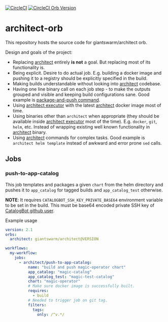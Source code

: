 [![CircleCI](https://circleci.com/gh/giantswarm/architect-orb.svg?style=shield)](https://circleci.com/gh/giantswarm/architect-orb) [![CircleCI Orb Version](https://img.shields.io/badge/endpoint.svg?url=https://badges.circleci.io/orb/giantswarm/architect)](https://circleci.com/orbs/registry/orb/giantswarm/architect)

# architect-orb

This repository hosts the source code for giantswarm/architect orb.

Design and goals of the project:

- Replacing [architect][architect] entirely **is not** a goal. But replacing most of its functionality is.
- Being explicit. Desire to do actual job. E.g. building a docker image and pushing it to a registry should be explicitly specified in the build.
- Making builds understandable without looking into [architect][architect] codebase.
- Having one line binary call on each job step - to make the outputs grouped and visible and keeping build configurations sane. Good example is [package-and-push command](https://github.com/giantswarm/architect-orb/blob/master/src/commands/package-and-push.yaml).
- Using [architect executor][architect-executor] with the latest [architect][architect] docker image most of time.
- Using binaries other than `architect` when appropriate (they should be available inside [architect executor][architect-executor] most of the time). E.g. `docker`, `git`, `helm`, etc. Instead of wrapping existing well known functionality in [architect][architect] binary.
- Using [architect][architect] commands for complex tasks. Good example is `architect helm template` instead of awkward and error prone `sed` calls.

## Jobs

### push-to-app-catalog

This job templates and packages a given `chart` from the helm directory and pushes it to `app_catalog` for tagged builds and `app_catalog_test` otherwise.

**NOTE**: It requires `CATALOGBOT_SSH_KEY_PRIVATE_BASE64` environment variable to be set in the build. This must be base64 encoded private SSH key of [CatalogBot github user](https://github.com/catalogbot).

Example usage

```yaml
version: 2.1
orbs:
  architect: giantswarm/architect@VERSION

workflows:
  my-workflow:
    jobs:
      - architect/push-to-app-catalog:
          name: "build and push magic-operator chart"
          app_catalog: "magic-catalog"
          app_catalog_test: "magic-test-catalog"
          chart: "magic-operator"
          # Make sure docker image is successfully built.
          requires:
            - build
          # Needed to trigger job on git tag.
          filters:
            tags:
              only: /^v.*/
```

[architect]: https://github.com/giantswarm/architect
[architect-executor]: https://github.com/giantswarm/architect-orb/blob/master/src/executors/architect.yaml
